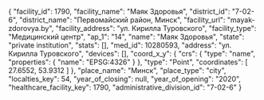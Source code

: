 {
    "facility_id": 1790,
    "facility_name": "Маяк Здоровья",
    "district_id": "7-02-6",
    "district_name": "Первомайский район, Минск",
    "facility_url": "mayak-zdorovya.by",
    "facility_address": "ул. Кирилла Туровского",
    "facility_type": "Медицинский центр",
    "ap_1": "14",
    "name": "Маяк Здоровья",
    "state": "private institution",
    "stats": [],
    "med_id": 10280593,
    "address": "ул. Кирилла Туровского",
    "devices": [],
    "coord_x_y": {
        "crs": {
            "type": "name",
            "properties": {
                "name": "EPSG:4326"
            }
        },
        "type": "Point",
        "coordinates": [
            27.6552,
            53.9312
        ]
    },
    "place_name": "Минск",
    "place_type": "city",
    "localties_key": 54,
    "year_of_closing": null,
    "year_of_opening": "2020",
    "healthcare_facility_key": 1790,
    "administrative_division_id": "7-02-6"
}